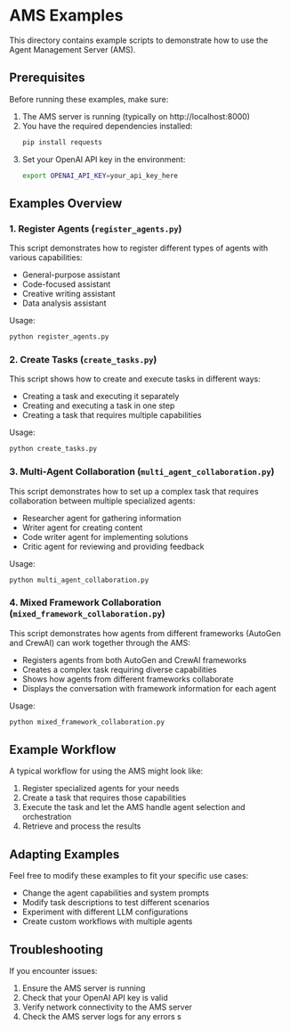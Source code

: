 # AMS Examples

This directory contains example scripts to demonstrate how to use the Agent Management Server (AMS).

## Prerequisites

Before running these examples, make sure:

1. The AMS server is running (typically on http://localhost:8000)
2. You have the required dependencies installed:
   ```bash
   pip install requests
   ```
3. Set your OpenAI API key in the environment:
   ```bash
   export OPENAI_API_KEY=your_api_key_here
   ```

## Examples Overview

### 1. Register Agents (`register_agents.py`)

This script demonstrates how to register different types of agents with various capabilities:
- General-purpose assistant
- Code-focused assistant
- Creative writing assistant
- Data analysis assistant

Usage:
```bash
python register_agents.py
```

### 2. Create Tasks (`create_tasks.py`)

This script shows how to create and execute tasks in different ways:
- Creating a task and executing it separately
- Creating and executing a task in one step
- Creating a task that requires multiple capabilities

Usage:
```bash
python create_tasks.py
```

### 3. Multi-Agent Collaboration (`multi_agent_collaboration.py`)

This script demonstrates how to set up a complex task that requires collaboration between multiple specialized agents:
- Researcher agent for gathering information
- Writer agent for creating content
- Code writer agent for implementing solutions
- Critic agent for reviewing and providing feedback

Usage:
```bash
python multi_agent_collaboration.py
```

### 4. Mixed Framework Collaboration (`mixed_framework_collaboration.py`)

This script demonstrates how agents from different frameworks (AutoGen and CrewAI) can work together through the AMS:
- Registers agents from both AutoGen and CrewAI frameworks
- Creates a complex task requiring diverse capabilities
- Shows how agents from different frameworks collaborate
- Displays the conversation with framework information for each agent

Usage:
```bash
python mixed_framework_collaboration.py
```

## Example Workflow

A typical workflow for using the AMS might look like:

1. Register specialized agents for your needs
2. Create a task that requires those capabilities
3. Execute the task and let the AMS handle agent selection and orchestration
4. Retrieve and process the results

## Adapting Examples

Feel free to modify these examples to fit your specific use cases:

- Change the agent capabilities and system prompts
- Modify task descriptions to test different scenarios
- Experiment with different LLM configurations
- Create custom workflows with multiple agents

## Troubleshooting

If you encounter issues:

1. Ensure the AMS server is running
2. Check that your OpenAI API key is valid
3. Verify network connectivity to the AMS server
4. Check the AMS server logs for any errors s
